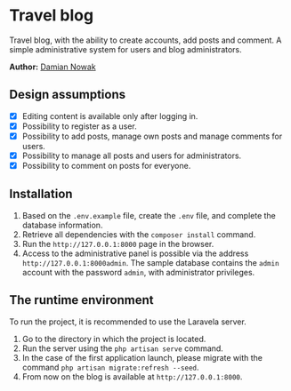 # Travel blog

Travel blog, with the ability to create accounts, add posts and comment. A simple administrative system for users and blog administrators.

**Author:** [Damian Nowak](mailto:me@dnowak.dev)

## Design assumptions
- [x] Editing content is available only after logging in.
- [x] Possibility to register as a user.
- [x] Possibility to add posts, manage own posts and manage comments for users.
- [x] Possibility to manage all posts and users for administrators.
- [x] Possibility to comment on posts for everyone.

## Installation
1. Based on the `.env.example` file, create the `.env` file, and complete the database information.
2. Retrieve all dependencies with the `composer install` command.
3. Run the `http://127.0.0.1:8000` page in the browser.
4. Access to the administrative panel is possible via the address `http://127.0.0.1:8000admin`. The sample database contains the `admin` account with the password `admin`, with administrator privileges.

## The runtime environment
To run the project, it is recommended to use the Laravela server.
1. Go to the directory in which the project is located.
2. Run the server using the `php artisan serve` command.
3. In the case of the first application launch, please migrate with the command `php artisan migrate:refresh --seed`.
3. From now on the blog is available at `http://127.0.0.1:8000`.

